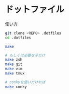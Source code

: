 ドットファイル
==============

使い方

```sh
git clone <REPO> .dotfiles
cd .dotfiles

make 

# もしくは必要な子だけ
make zsh
make git
make vim
make tmux

# conkyを使いたければ
make conky
```
